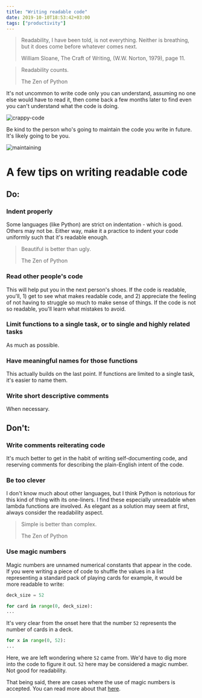 ```yaml
---
title: "Writing readable code"
date: 2019-10-10T18:53:42+03:00
tags: ["productivity"]
---
```


> Readability, I have been told, is not everything. Neither is breathing, but it does come before whatever comes next. <footer>William Sloane, The Craft of Writing, (W.W. Norton, 1979), page 11.</footer>

<span></span>

> Readability counts. <footer>The Zen of Python</footer>

It's not uncommon to write code only you can understand, assuming no one else would have to read it, then come back a few months later to find even you can't understand what the code is doing.

![crappy-code](/images/who-wrote-this-crap-code.png)

Be kind to the person who's going to maintain the code you write in future. It's likely going to be you.

![maintaining](/images/maintain.jpg)

# A few tips on writing readable code

## Do:

### Indent properly

Some languages (like Python) are strict on indentation - which is good. Others may not be. Either way, make it a practice to indent your code uniformly such that it's readable enough.

> Beautiful is better than ugly. <footer>The Zen of Python</footer>

### Read other people's code

This will help put you in the next person's shoes. If the code is readable, you'll, 1) get to see what makes readable code, and 2) appreciate the feeling of not having to struggle so much to make sense of things. If the code is not so readable, you'll learn what mistakes to avoid.

### Limit functions to a single task, or to single and highly related tasks

As much as possible.

### Have meaningful names for those functions

This actually builds on the last point. If functions are limited to a single task, it's easier to name them.

### Write short descriptive comments

When necessary.

## Don't:

### Write comments reiterating code

It's much better to get in the habit of writing self-documenting code, and reserving comments for describing the plain-English intent of the code.

### Be too clever

I don't know much about other languages, but I think Python is notorious for this kind of thing with its one-liners. I find these especially unreadable when lambda functions are involved. As elegant as a solution may seem at first, always consider the readability aspect.

> Simple is better than complex. <footer>The Zen of Python</footer>

### Use magic numbers

Magic numbers are unnamed numerical constants that appear in the code. If you were writing a piece of code to shuffle the values in a list representing a standard pack of playing cards for example, it would be more readable to write:

```py
deck_size = 52

for card in range(0, deck_size):
...
```

It's very clear from the onset here that the number `52` represents the number of cards in a deck.

```py
for x in range(0, 52):
...
```

Here, we are left wondering where `52` came from. We'd have to dig more into the code to figure it out. `52` here may be considered a magic number. Not good for readability.

That being said, there are cases where the use of magic numbers is accepted. You can read more about that <a href="https://en.wikipedia.org/wiki/Magic_number_(programming)#Accepted_limited_use_of_magic_numbers" target="_blank">here</a>.
